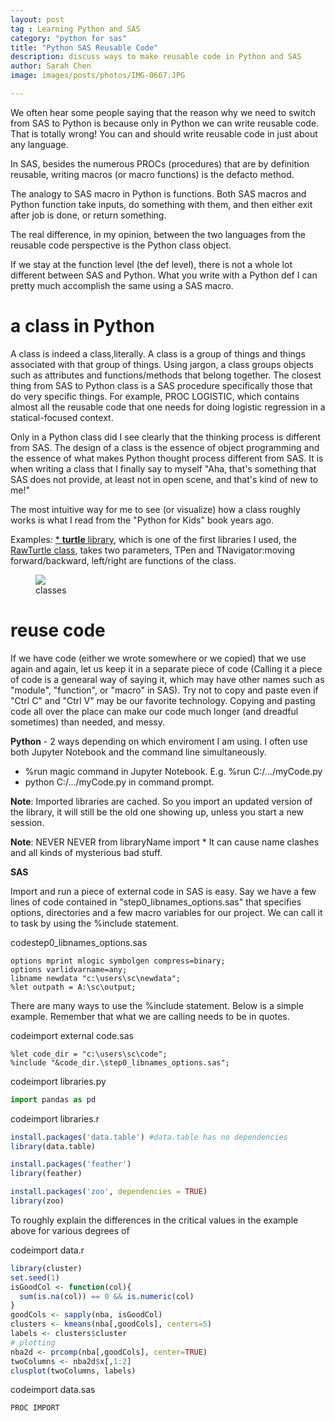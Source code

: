 ```yaml
---
layout: post
tag : Learning Python and SAS
category: "python for sas"
title: "Python SAS Reusable Code"
description: discuss ways to make reusable code in Python and SAS
author: Sarah Chen
image: images/posts/photos/IMG-0667.JPG

---
```

We often hear some people saying that the reason why we need to switch from SAS to Python is because only in Python we can write reusable code.  That is totally wrong!  You can and should write reusable code in just about any language.

In SAS, besides the numerous PROCs (procedures) that are by definition reusable, writing macros (or macro functions) is the defacto method. 

The analogy to SAS macro in Python is functions.  Both SAS macros and Python function take inputs, do something with them, and then either exit after job is done, or return something. 

The real difference, in my opinion, between the two languages from the reusable code perspective is the Python class object.  

If we stay at the function level (the <span class="coding">def</span> level), there is not a whole lot different between SAS and Python.  What you write with a Python <span class="coding">def</span> I can pretty much accomplish the same using a SAS macro. 

# a class in Python
A class is indeed a class,literally.  A class is a group of things and things associated with that group of things. Using jargon, a class groups objects such as attributes and functions/methods that belong together.  The closest thing from SAS to Python class is a SAS procedure specifically those that do very specific things.  For example, PROC LOGISTIC, which contains almost all the reusable code that one needs for doing logistic regression in a statical-focused context. 

Only in a Python class did I see clearly that the thinking process is different from SAS.  The design of a class is the essence of object programming and the essence of what makes Python thought process different from SAS.   It is when writing a class that I finally say to myself "Aha, that's something that SAS does not provide, at least not in open scene, and that's kind of new to me!" 

The most intuitive way for me to see (or visualize) how a class roughly works is what I read from the "Python for Kids" book years ago.  

Examples:
[* **turtle** library](https://github.com/python/cpython/blob/main/Lib/turtle.py#:~:text=class-,Turtle,-(RawTurtle)%3A), which is one of the first libraries I used, the [<span class="coding">RawTurtle</span> class](https://github.com/python/cpython/blob/84975146a7ce64f1d50dcec8311b7f7188a5c962/Lib/turtle.py#L2513), takes two parameters, TPen and TNavigator:moving forward/backward, left/right are functions of the class. 
 
<figure>
  <img src="{{ "/images/posts/classes_cats1.PNG" | relative_url }}">
  <figcaption> classes</figcaption>
</figure>

# reuse code
If we have code (either we wrote somewhere or we copied) that we use again and again, let us keep it in a separate piece of code (Calling it a piece of code is a genearal way of saying it, which may have other names such as "module", "function", or "macro" in SAS).  Try not to copy and paste even if "Ctrl C" and "Ctrl V" may be our favorite technology. Copying and pasting code all over the place can make our code much longer (and dreadful sometimes) than needed, and messy. 

**Python** - 2 ways depending on which enviroment I am using.  I often use both Jupyter Notebook and the command line simultaneously. 
- <span class="coding">%run</span> magic command in Jupyter Notebook.  E.g. <span class="coding">%run C:/.../myCode.py</span>
- <span class="coding">python C:/.../myCode.py</span> in command prompt. 

<div class="note"><p>
<b>Note</b>: Imported libraries are cached.  So you import an updated version of the library, it will still be the old one showing up, unless you start a new session.
</p></div>

<div class="note"><p>
<b>Note</b>: NEVER NEVER <span class="coding">from libraryName import *</span> It can cause name clashes and all kinds of mysterious bad stuff.
</p></div>

**SAS**  

Import and run a piece of external code in SAS is easy.  Say we have a few lines of code contained in "step0_libnames_options.sas" that specifies options, directories and a few macro variables for our project.  We can call it to task by using the <span class="coding">%include </span> statement.

<div class="code-head"><span>code</span>step0_libnames_options.sas</div>

```sas
options mprint mlogic symbolgen compress=binary;
options varlidvarname=any;
libname newdata "c:\users\sc\newdata";
%let outpath = A:\sc\output;
```
There are many ways to use the <span class="coding">%include </span> statement. Below is a simple example.  Remember that what we are calling needs to be in quotes. 
<div class="code-head"><span>code</span>import external code.sas</div>

```sas
%let code_dir = "c:\users\sc\code";
%include "&code_dir.\step0_libnames_options.sas";
```


<div class="code-head"><span>code</span>import libraries.py</div>

```python
import pandas as pd
```

<div class="code-head"><span>code</span>import libraries.r</div>

```r
install.packages('data.table') #data.table has no dependencies
library(data.table)

install.packages('feather')
library(feather)

install.packages('zoo', dependencies = TRUE)
library(zoo)
```

To roughly explain the differences in the critical values in the example above for various degrees of  

<div class="code-head"><span>code</span>import data.r</div>

```r
library(cluster)
set.seed(1)
isGoodCol <- function(col){
  sum(is.na(col)) == 0 && is.numeric(col)
}
goodCols <- sapply(nba, isGoodCol)
clusters <- kmeans(nba[,goodCols], centers=5)
labels <- clusters$cluster
# plotting
nba2d <- prcomp(nba[,goodCols], center=TRUE)
twoColumns <- nba2d$x[,1:2]
clusplot(twoColumns, labels)
```
<div class="code-head"><span>code</span>import data.sas</div>

```sas
PROC IMPORT 
```